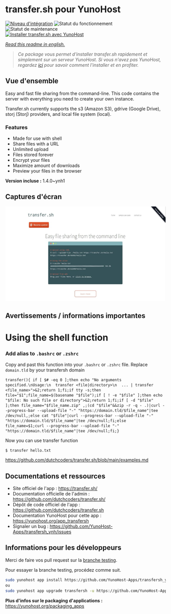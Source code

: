 <!--
N.B.: This README was automatically generated by https://github.com/YunoHost/apps/tree/master/tools/README-generator
It shall NOT be edited by hand.
-->

# transfer.sh pour YunoHost

[![Niveau d'intégration](https://dash.yunohost.org/integration/transfersh.svg)](https://dash.yunohost.org/appci/app/transfersh) ![Statut du fonctionnement](https://ci-apps.yunohost.org/ci/badges/transfersh.status.svg) ![Statut de maintenance](https://ci-apps.yunohost.org/ci/badges/transfersh.maintain.svg)  
[![Installer transfer.sh avec YunoHost](https://install-app.yunohost.org/install-with-yunohost.svg)](https://install-app.yunohost.org/?app=transfersh)

*[Read this readme in english.](./README.md)*

> *Ce package vous permet d'installer transfer.sh rapidement et simplement sur un serveur YunoHost.
Si vous n'avez pas YunoHost, regardez [ici](https://yunohost.org/#/install) pour savoir comment l'installer et en profiter.*

## Vue d'ensemble

Easy and fast file sharing from the command-line. This code contains the server with everything you need to create your own instance.

Transfer.sh currently supports the s3 (Amazon S3), gdrive (Google Drive), storj (Storj) providers, and local file system (local).

### Features

- Made for use with shell
- Share files with a URL
- Unlimited upload
- Files stored forever
- Encrypt your files
- Maximize amount of downloads
- Preview your files in the browser


**Version incluse :** 1.4.0~ynh1

## Captures d'écran

![Capture d'écran de transfer.sh](./doc/screenshots/transfer.sh-about.jpg)

## Avertissements / informations importantes

# Using the shell function

### Add alias to `.bashrc` or `.zshrc`

Copy and past this function into your `.bashrc` or `.zshrc` file.
Replace `domain.tld` by your transfersh domain

```
transfer(){ if [ $# -eq 0 ];then echo "No arguments specified.\nUsage:\n  transfer <file|directory>\n  ... | transfer <file_name>">&2;return 1;fi;if tty -s;then file="$1";file_name=$(basename "$file");if [ ! -e "$file" ];then echo "$file: No such file or directory">&2;return 1;fi;if [ -d "$file" ];then file_name="$file_name.zip" ,;(cd "$file"&&zip -r -q - .)|curl --progress-bar --upload-file "-" "https://domain.tld/$file_name"|tee /dev/null,;else cat "$file"|curl --progress-bar --upload-file "-" "https://domain.tld/$file_name"|tee /dev/null;fi;else file_name=$1;curl --progress-bar --upload-file "-" "https://domain.tld/$file_name"|tee /dev/null;fi;}
```
Now you can use transfer function

```
$ transfer hello.txt
```


https://github.com/dutchcoders/transfer.sh/blob/main/examples.md
## Documentations et ressources

* Site officiel de l'app : <https://transfer.sh/>
* Documentation officielle de l'admin : <https://github.com/dutchcoders/transfer.sh/>
* Dépôt de code officiel de l'app : <https://github.com/dutchcoders/transfer.sh>
* Documentation YunoHost pour cette app : <https://yunohost.org/app_transfersh>
* Signaler un bug : <https://github.com/YunoHost-Apps/transfersh_ynh/issues>

## Informations pour les développeurs

Merci de faire vos pull request sur la [branche testing](https://github.com/YunoHost-Apps/transfersh_ynh/tree/testing).

Pour essayer la branche testing, procédez comme suit.

``` bash
sudo yunohost app install https://github.com/YunoHost-Apps/transfersh_ynh/tree/testing --debug
ou
sudo yunohost app upgrade transfersh -u https://github.com/YunoHost-Apps/transfersh_ynh/tree/testing --debug
```

**Plus d'infos sur le packaging d'applications :** <https://yunohost.org/packaging_apps>
